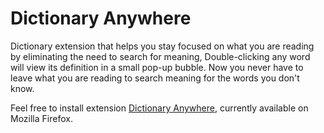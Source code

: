 # Dictionary Anywhere
Dictionary extension that helps you stay focused on what you are reading by eliminating the need to search for meaning, Double-clicking any word will view its definition in a small pop-up bubble. Now you never have to leave what you are reading to search meaning for the words you don't know.

Feel free to install extension <a href="https://addons.mozilla.org/en-US/firefox/addon/dictionary-anyvhere/">Dictionary Anywhere</a>, currently available on Mozilla Firefox.
